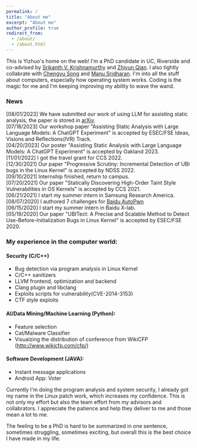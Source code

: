 ```yaml
---
permalink: /
title: "About me"
excerpt: "About me"
author_profile: true
redirect_from: 
  - /about/
  - /about.html
---
```


This is Yizhuo's home on the web! I'm a PhD candidate in UC, Riverside and co-advised by [Srikanth V. Krishnamurthy](https://www.cs.ucr.edu/~krish/) and [Zhiyun Qian](https://www.cs.ucr.edu/~zhiyunq/). I also tightly collabrate with [Chengyu Song](https://www.cs.ucr.edu/~csong/) and [Manu Sridharan](https://manu.sridharan.net). I'm into all the stuff about computers, especially how operating system works. Coding is the magic for me and I'm keeping improving my ability to wave the wand. 
### News
[08/01/2023] We have submitted our work of using LLM for assisting static analysis, the paper is stored in [arXiv](https://arxiv.org/abs/2308.00245).   
[07/18/2023] Our workshop paper "Assisting Static Analysis with Large Language Models: A ChatGPT Experiment" is accepted by ESEC/FSE Ideas, Visions and Reflections(IVR) Track.   
[04/20/2023] Our poster "Assisting Static Analysis with Large Language Models: A ChatGPT Experiment" is accepted by Oakland 2023.  
[11/01/2022] I got the travel grant for CCS 2022.   
[12/30/2021] Our paper "Progressive Scrutiny: Incremental Detection of UBI bugs in the Linux Kernel" is accepted by NDSS 2022.  
[09/10/2021] Internship finished, return to campus.  
[07/20/2021] Our paper "Statically Discovering High-Order Taint Style Vulnerabilities in OS Kernels" is accepted by CCS 2021.  
[06/21/2021] I start my summer intern in Samsung Research America.  
[08/07/2020] I authored 7 challenges for [Baidu AutoPwn](https://anquan.baidu.com/bctf/#/en/autopwn)  
[06/15/2020] I start my summer intern in Baidu X-lab.  
[05/19/2020] Our paper "UBITect: A Precise and Scalable Method to Detect Use-Before-Initialization Bugs in Linux Kernel" is accepted by ESEC/FSE 2020.

### My experience in the computer world:
#### Security (C/C++)
* Bug detection via program analysis in Linux Kernel
* C/C++ sanitizers  
* LLVM frontend, optimization and backend  
* Clang plugin and libclang  
* Exploits scripts for vulnerability(CVE-2014-3153)  
* CTF style exploits  

#### AI/Data Mining/Machine Learning (Python):
* Feature selection 
* Cat/Malware Classifier
* Visualzing the distribution of conference from WikiCFP (http://www.wikicfp.com/cfp/)


#### Software Development (JAVA):
* Instant message applications
* Android App: Voter

Currently I'm doing the program analysis and system security, I already got my name in the Linux patch work, which increases my confidence. This is not only my effort but also the team effort from my advisors and collabrators. I appreciate the patience and help they deliver to me and those mean a lot to me.

The feeling to be a PhD is hard to be summarized in one sentence, sometimes struggling, sometimes exciting, but overall this is the best choice I have made in my life. 

